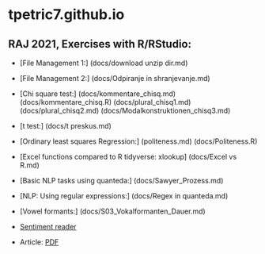 
# tpetric7.github.io

## RAJ 2021, Exercises with R/RStudio:

- [File Management 1:] (docs/download unzip dir.md)
- [File Management 2:] (docs/Odpiranje in shranjevanje.md)
- [Chi square test:] (docs/kommentare_chisq.md) (docs/kommentare_chisq.R) (docs/plural_chisq1.md) (docs/plural_chisq2.md) (docs/Modalkonstruktionen_chisq3.md)
- [t test:] (docs/t preskus.md)
- [Ordinary least squares Regression:] (politeness.md) (docs/Politeness.R)
- [Excel functions compared to R tidyverse: xlookup] (docs/Excel vs R.md)
- [Basic NLP tasks using quanteda:] (docs/Sawyer_Prozess.md)
- [NLP: Using regular expressions:] (docs/Regex in quanteda.md)
- [Vowel formants:] (docs/S03_Vokalformanten_Dauer.md)

- [Sentiment reader](sentiment_prozess_tom.html) 
- Article: [PDF](Spiegel_Leichter_gendern.pdf)